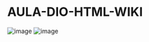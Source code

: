 ﻿# AULA-DIO-HTML-WIKI
![image](https://github.com/user-attachments/assets/eba2347b-80cd-45e8-8d2c-84274c7c6a76)
![image](https://github.com/user-attachments/assets/eba2347b-80cd-45e8-8d2c-84274c7c6a76)
